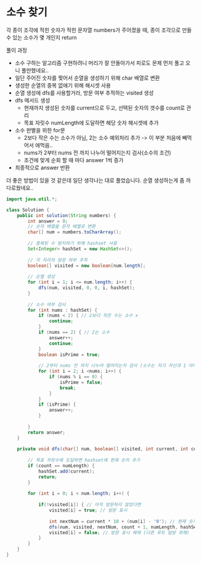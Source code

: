 # 소수 찾기
각 종이 조각에 적힌 숫자가 적힌 문자열 numbers가 주어졌을 때, 종이 조각으로 만들 수 있는 소수가 몇 개인지 return


풀이 과정
- 소수 구하는 알고리즘 구현하려니 머리가 잘 안돌아가서 피로도 문제 먼저 풀고 오니 풀만했네요..
- 일단 주어진 숫자를 찢어서 순열을 생성하기 위해 char 배열로 변환
- 생성한 순열의 중복 없애기 위해 해시셋 사용
- 순열 생성에 dfs를 사용할거라, 방문 여부 추적하는 visited 생성
- dfs 메서드 생성
  - 현재까지 생성된 숫자를 current으로 두고, 선택된 숫자의 갯수를 count로 관리
  - 목표 자릿수 numLength에 도달하면 해당 숫자 해시셋에 추가
- 소수 판별을 위한 for문
  - 2보다 작은 수는 소수가 아님, 2는 소수 예외처리 추가 -> 이 부분 처음에 빼먹어서 애먹음..
  - nums가 2부터 nums 전 까지 나누어 떨어지는지 검사(소수의 조건)
  - 조건에 맞게 순회 할 때 마다 answer 1씩 증가
- 최종적으로 answer 반환

더 좋은 방법이 있을 것 같은데 일단 생각나는 대로 풀었습니다. 순열 생성하는게 좀 까다로웠네요..


```java
import java.util.*;

class Solution {
    public int solution(String numbers) {
        int answer = 0;
        // 숫자 배열을 문자 배열로 변환
        char[] num = numbers.toCharArray();
        
        // 중복된 수 방지하기 위해 hashset 사용
        Set<Integer> hashSet = new HashSet<>();
        
        // 각 자리의 방문 여부 추적
        boolean[] visited = new boolean[num.length];
        
        // 순열 생성
        for (int i = 1; i <= num.length; i++) {
            dfs(num, visited, 0, 0, i, hashSet);
        }
        
        // 소수 여부 검사
        for (int nums : hashSet) {
            if (nums < 2) { // 2보다 작은 수는 소수 x
                continue; 
            }
            if (nums == 2) { // 2는 소수 
                answer++;
                continue;
            }
            boolean isPrime = true;
            
            // 2부터 nums 전 까지 나누어 떨어지는지 검사 (소수는 자기 자신과 1 아니면 나누어 떨어지면 안되므로)
            for (int i = 2; i <nums; i++) {
                if (nums % i == 0) {
                    isPrime = false;
                    break;
                }
            }
            if (isPrime) {
                answer++; 
            }
            
        }
        return answer;
    }
    
    private void dfs(char[] num, boolean[] visited, int current, int count, int numLength, Set<Integer> hashSet) {
        
        // 목표 자릿수에 도달하면 hashset에 현재 숫자 추가
        if (count == numLength) {
            hashSet.add(current);
            return;
        }
        
        for (int i = 0; i < num.length; i++) {
            
            if(!visited[i]) { // 아직 방문하지 않았다면
                visited[i] = true; // 방문 표시
                
                int nextNum = current * 10 + (num[i] - '0'); // 현재 숫자에 다음 숫자 추가하여 새로운 숫자 생성
                dfs(num, visited, nextNum, count + 1, numLength, hashSet); // 재귀
                visited[i] = false; // 방문 표시 해제 (다른 루트 탐방 위해)
            }
        }
    }
}
```